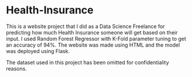 # Health-Insurance
This is a website project that I did as a Data Science Freelance for predicting how much Health Insurance someone will get based on their input. I used Random Forest Regressor with K-Fold parameter tuning to get an accuracy of 94%. The website was made using HTML and the model was deployed using Flask.

The dataset used in this project has been omitted for confidentiality reasons.
